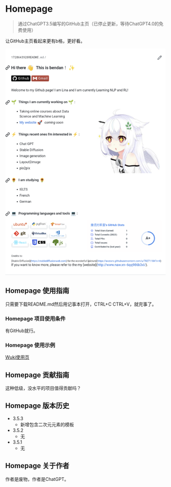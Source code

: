 # Homepage

> 通过ChatGPT3.5编写的GitHub主页（已停止更新，等待ChatGPT4.0的免费使用）

让GitHub主页看起来更有b格，更好看。

![](https://github.com/1728643928/Homepage/blob/main/image/Homepage.png)

## Homepage 使用指南

只需要下载README.md然后用记事本打开，CTRL+C CTRL+V，就完事了。

### Homepage 项目使用条件

有GitHub就行。

### Homepage 使用示例

[Wuki使用页](https://github.com/1728643928/Homepage/wiki/Homepage-%E4%BD%BF%E7%94%A8%E7%A4%BA%E4%BE%8B)

## Homepage 贡献指南

这种低级，没水平的项目值得贡献吗？

## Homepage 版本历史

* 3.5.3
    * 新增包含二次元元素的模板
* 3.5.2
    * 无
* 3.5.1
    * 无

## Homepage 关于作者

作者是废物，作者是ChatGPT。
